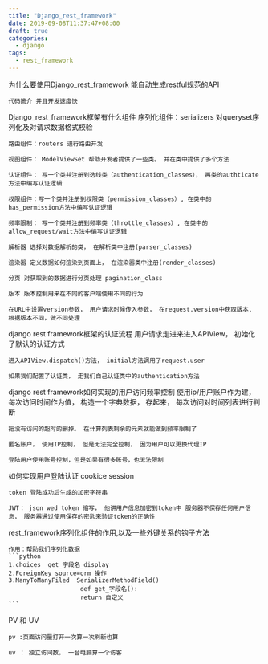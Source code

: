 ```yaml
---
title: "Django_rest_framework"
date: 2019-09-08T11:37:47+08:00
draft: true
categories:
  - django
tags:
  - rest_framework
---
```

<!--more-->
为什么要使用Django_rest_framework
    能自动生成restful规范的API

    代码简介 并且开发速度快

Django_rest_framework框架有什么组件
    序列化组件：serializers 对queryset序列化及对请求数据格式校验

    路由组件：routers 进行路由开发

    视图组件： ModelViewSet 帮助开发者提供了一些类。 并在类中提供了多个方法

    认证组件： 写一个类并注册到选线类（authentication_classes）， 再类的authticate方法中编写认证逻辑

    权限组件：写一个类并注册到权限类（permission_classes）, 在类中的has_permission方法中编写认证逻辑

    频率限制： 写一个类并注册到频率类（throttle_classes）, 在类中的allow_request/wait方法中编写认证逻辑

    解析器 选择对数据解析的类， 在解析类中注册(parser_classes)

    渲染器 定义数据如何渲染到页面上， 在渲染器类中注册(render_classes)

    分页 对获取到的数据进行分页处理 pagination_class

    版本 版本控制用来在不同的客户端使用不同的行为

    在URL中设置version参数， 用户请求时候传入参数， 在request.version中获取版本, 根据版本不同，做不同处理

django rest framework框架的认证流程
    用户请求走进来进入APIView， 初始化了默认的认证方式

    进入APIView.dispatch()方法， initial方法调用了request.user

    如果我们配置了认证类， 走我们自己认证类中的authentication方法

django rest framework如何实现的用户访问频率控制
    使用ip/用户账户作为建， 每次访问时间作为值， 构造一个字典数据， 存起来， 每次访问对时间列表进行判断

    把没有访问的超时的删掉。 在计算列表剩余的元素就能做到频率限制了

    匿名账户， 使用IP控制， 但是无法完全控制， 因为用户可以更换代理IP

    登陆用户使用账号控制，但是如果有很多账号，也无法限制

如何实现用户登陆认证
    cookice session

    token 登陆成功后生成的加密字符串

    JWT： json wed token 缩写， 他讲用户信息加密到token中 服务器不保存任何用户信息， 服务器通过使用保存的密匙来验证token的正确性

rest_framework序列化组件的作用,以及一些外键关系的钩子方法

    作用：帮助我们序列化数据
    ```python
    1.choices  get_字段名_display
    2.ForeignKey source=orm 操作
    3.ManyToManyFiled  SerializerMethodField()
                        def get_字段名():
                        return 自定义
    ```

PV 和 UV

    pv :页面访问量打开一次算一次刷新也算

    uv ： 独立访问数， 一台电脑算一个访客

